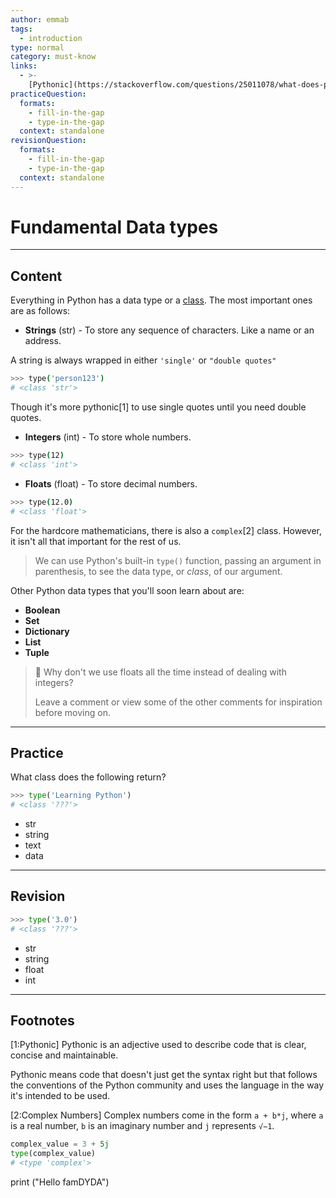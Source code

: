 ```yaml
---
author: emmab
tags:
  - introduction
type: normal
category: must-know
links:
  - >-
    [Pythonic](https://stackoverflow.com/questions/25011078/what-does-pythonic-mean){website}
practiceQuestion:
  formats:
    - fill-in-the-gap
    - type-in-the-gap
  context: standalone
revisionQuestion:
  formats:
    - fill-in-the-gap
    - type-in-the-gap
  context: standalone
---
```


# Fundamental Data types

---

## Content

Everything in Python has a data type or a [class](https://enki.com/glossary/general/class). The most important ones are as follows:

- **Strings** (str) - To store any sequence of characters. Like a name or an address.

A string is always wrapped in either `'single'` or `"double quotes"`

```bash
>>> type('person123')
# <class 'str'>
```

Though it's more pythonic[1] to use single quotes until you need double quotes.

- **Integers** (int) - To store whole numbers.

```bash
>>> type(12)
# <class 'int'>
```

- **Floats** (float) - To store decimal numbers.

```bash
>>> type(12.0)
# <class 'float'>
```

For the hardcore mathematicians, there is also a `complex`[2] class. However, it isn't all that important for the rest of us.


> We can use Python's built-in `type()` function, passing an argument in parenthesis, to see the data type, or *class*, of our argument.

Other Python data types that you'll soon learn about are:

- **Boolean**
- **Set**
- **Dictionary**
- **List**
- **Tuple**


> 🤔 Why don't we use floats all the time instead of dealing with integers? 
>
> Leave a comment or view some of the other comments for inspiration before moving on.

---

## Practice

What class does the following return?

```python
>>> type('Learning Python')
# <class '???'>
```

- str
- string
- text
- data

---

## Revision

```python
>>> type('3.0')
# <class '???'>
```

- str
- string
- float
- int


---

## Footnotes

[1:Pythonic]
Pythonic is an adjective used to describe code that is clear, concise and maintainable.

Pythonic means code that doesn't just get the syntax right but that follows the conventions of the Python community and uses the language in the way it's intended to be used.

[2:Complex Numbers]
Complex numbers come in the form `a + b*j`, where `a` is a real number, `b` is an imaginary number and `j` represents `√−1`.

```python
complex_value = 3 + 5j
type(complex_value)
# <type 'complex'>
```
print ("Hello famDYDA")
